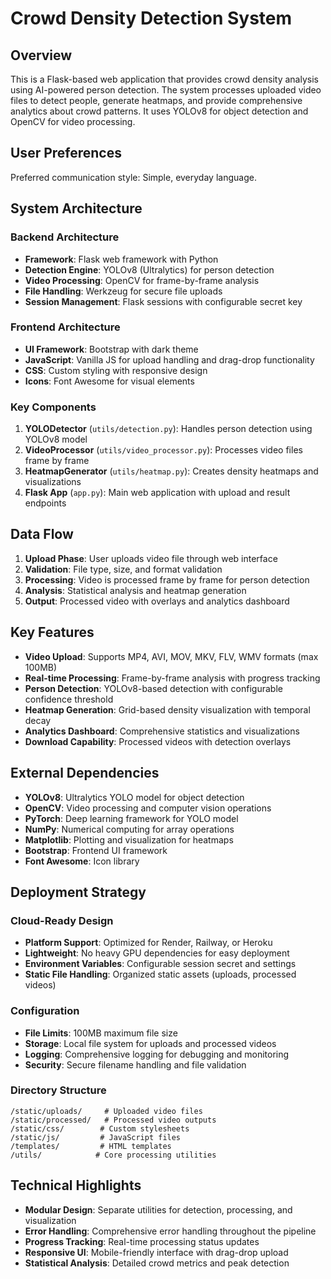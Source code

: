 # Crowd Density Detection System

## Overview

This is a Flask-based web application that provides crowd density analysis using AI-powered person detection. The system processes uploaded video files to detect people, generate heatmaps, and provide comprehensive analytics about crowd patterns. It uses YOLOv8 for object detection and OpenCV for video processing.

## User Preferences

Preferred communication style: Simple, everyday language.

## System Architecture

### Backend Architecture
- **Framework**: Flask web framework with Python
- **Detection Engine**: YOLOv8 (Ultralytics) for person detection
- **Video Processing**: OpenCV for frame-by-frame analysis
- **File Handling**: Werkzeug for secure file uploads
- **Session Management**: Flask sessions with configurable secret key

### Frontend Architecture
- **UI Framework**: Bootstrap with dark theme
- **JavaScript**: Vanilla JS for upload handling and drag-drop functionality
- **CSS**: Custom styling with responsive design
- **Icons**: Font Awesome for visual elements

### Key Components

1. **YOLODetector** (`utils/detection.py`): Handles person detection using YOLOv8 model
2. **VideoProcessor** (`utils/video_processor.py`): Processes video files frame by frame
3. **HeatmapGenerator** (`utils/heatmap.py`): Creates density heatmaps and visualizations
4. **Flask App** (`app.py`): Main web application with upload and result endpoints

## Data Flow

1. **Upload Phase**: User uploads video file through web interface
2. **Validation**: File type, size, and format validation
3. **Processing**: Video is processed frame by frame for person detection
4. **Analysis**: Statistical analysis and heatmap generation
5. **Output**: Processed video with overlays and analytics dashboard

## Key Features

- **Video Upload**: Supports MP4, AVI, MOV, MKV, FLV, WMV formats (max 100MB)
- **Real-time Processing**: Frame-by-frame analysis with progress tracking
- **Person Detection**: YOLOv8-based detection with configurable confidence threshold
- **Heatmap Generation**: Grid-based density visualization with temporal decay
- **Analytics Dashboard**: Comprehensive statistics and visualizations
- **Download Capability**: Processed videos with detection overlays

## External Dependencies

- **YOLOv8**: Ultralytics YOLO model for object detection
- **OpenCV**: Video processing and computer vision operations
- **PyTorch**: Deep learning framework for YOLO model
- **NumPy**: Numerical computing for array operations
- **Matplotlib**: Plotting and visualization for heatmaps
- **Bootstrap**: Frontend UI framework
- **Font Awesome**: Icon library

## Deployment Strategy

### Cloud-Ready Design
- **Platform Support**: Optimized for Render, Railway, or Heroku
- **Lightweight**: No heavy GPU dependencies for easy deployment
- **Environment Variables**: Configurable session secret and settings
- **Static File Handling**: Organized static assets (uploads, processed videos)

### Configuration
- **File Limits**: 100MB maximum file size
- **Storage**: Local file system for uploads and processed videos
- **Logging**: Comprehensive logging for debugging and monitoring
- **Security**: Secure filename handling and file validation

### Directory Structure
```
/static/uploads/     # Uploaded video files
/static/processed/   # Processed video outputs
/static/css/        # Custom stylesheets
/static/js/         # JavaScript files
/templates/         # HTML templates
/utils/            # Core processing utilities
```

## Technical Highlights

- **Modular Design**: Separate utilities for detection, processing, and visualization
- **Error Handling**: Comprehensive error handling throughout the pipeline
- **Progress Tracking**: Real-time processing status updates
- **Responsive UI**: Mobile-friendly interface with drag-drop upload
- **Statistical Analysis**: Detailed crowd metrics and peak detection